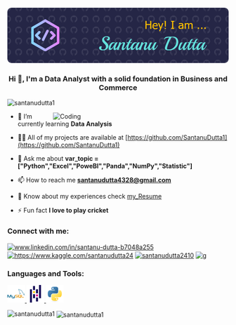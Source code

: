 ![MasterHead](https://github.com/SantanuDutta1/SantanuDutta1/blob/main/GitHub%20Header/github-header-image%20(1).png)



<h3 align="center">Hi 👋, I'm a Data Analyst with a solid foundation in Business and Commerce</h3>

<p align="left"> <img src="https://komarev.com/ghpvc/?username=santanudutta1&label=Profile%20views&color=0e75b6&style=flat" alt="santanudutta1" /> </p>


<img align="right" alt="Coding" width="400" src="data-analyst-sits-work-front-computer-device-showing-statistics-graphs-front-him-flat-style-cartoon-illustration-vector_610956-825.avif">

- 🌱 I’m currently learning **Data Analysis**
  

- 👨‍💻 All of my projects are available at [https://github.com/SantanuDutta1](https://github.com/SantanuDutta1)

- 💬 Ask me about **var_topic = ["Python","Excel","PoweBI","Panda","NumPy","Statistic"]**

- 📫 How to reach me **santanudutta4328@gmail.com**

- 📄 Know about my experiences check  [my_Resume](https://github.com/SantanuDutta1/Portfolio/blob/main/SANTANU%20DUTTA_Resume_.pdf)

- ⚡ Fun fact **I love to play cricket**

<h3 align="left">Connect with me:</h3>
<p align="left">
<a href="https://linkedin.com/in/www.linkedin.com/in/santanu-dutta-b7048a255" target="blank"><img align="center" src="https://raw.githubusercontent.com/rahuldkjain/github-profile-readme-generator/master/src/images/icons/Social/linked-in-alt.svg" alt="www.linkedin.com/in/santanu-dutta-b7048a255" height="30" width="40" /></a>
<a href="https://kaggle.com/https://www.kaggle.com/santanudutta24" target="blank"><img align="center" src="https://raw.githubusercontent.com/rahuldkjain/github-profile-readme-generator/master/src/images/icons/Social/kaggle.svg" alt="https://www.kaggle.com/santanudutta24" height="30" width="40" /></a>
<a href="https://instagram.com/santanudutta2410" target="blank"><img align="center" src="https://raw.githubusercontent.com/rahuldkjain/github-profile-readme-generator/master/src/images/icons/Social/instagram.svg" alt="santanudutta2410" height="30" width="40" /></a>
<a href="https://www.hackerrank.com/g" target="blank"><img align="center" src="https://raw.githubusercontent.com/rahuldkjain/github-profile-readme-generator/master/src/images/icons/Social/hackerrank.svg" alt="g" height="30" width="40" /></a>
</p>

<h3 align="left">Languages and Tools:</h3>
<p align="left"> <a href="https://www.mysql.com/" target="_blank" rel="noreferrer"> <img src="https://raw.githubusercontent.com/devicons/devicon/master/icons/mysql/mysql-original-wordmark.svg" alt="mysql" width="40" height="40"/> </a> <a href="https://pandas.pydata.org/" target="_blank" rel="noreferrer"> <img src="https://raw.githubusercontent.com/devicons/devicon/2ae2a900d2f041da66e950e4d48052658d850630/icons/pandas/pandas-original.svg" alt="pandas" width="40" height="40"/> </a> <a href="https://www.python.org" target="_blank" rel="noreferrer"> <img src="https://raw.githubusercontent.com/devicons/devicon/master/icons/python/python-original.svg" alt="python" width="40" height="40"/> </a> </p>

<p><img align="left" src="https://github-readme-stats.vercel.app/api/top-langs?username=santanudutta1&show_icons=true&locale=en&layout=compact" alt="santanudutta1" /></p>

<p>&nbsp;<img align="center" src="https://github-readme-stats.vercel.app/api?username=santanudutta1&show_icons=true&locale=en" alt="santanudutta1" /></p>





